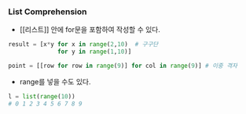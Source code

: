 ### List Comprehension

- [[리스트]] 안에 for문을 포함하여 작성할 수 있다.

```python
result = [x*y for x in range(2,10)  # 구구단
              for y in range(1,10)]

point = [[row for row in range(9)] for col in range(9)] # 이중 격자
```

+ range를 넣을 수도 있다.
```python
l = list(range(10))
# 0 1 2 3 4 5 6 7 8 9
```